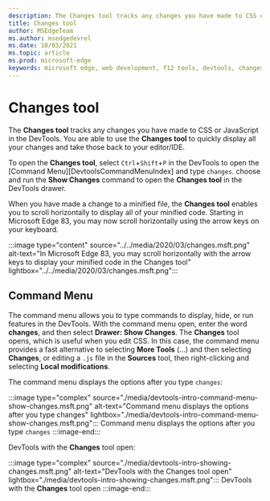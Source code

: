 ```yaml
---
description: The Changes tool tracks any changes you have made to CSS or JavaScript in DevTools.
title: Changes tool
author: MSEdgeTeam
ms.author: msedgedevrel
ms.date: 10/03/2021
ms.topic: article
ms.prod: microsoft-edge
keywords: microsoft edge, web development, f12 tools, devtools, changes
---
```

# Changes tool

<!-- check other doc set -->

The **Changes tool** tracks any changes you have made to CSS or JavaScript in the DevTools.  You are able to use the **Changes tool** to quickly display all your changes and take those back to your editor/IDE.

To open the **Changes tool**, select `Ctrl`+`Shift`+`P` in the DevTools to open the [Command Menu][DevtoolsCommandMenuIndex] and type `changes`.  choose and run the **Show Changes** command to open the **Changes tool** in the DevTools drawer.

When you have made a change to a minified file, the **Changes tool** enables you to scroll horizontally to display all of your minified code.  Starting in Microsoft Edge 83, you may now scroll horizontally using the arrow keys on your keyboard.

:::image type="content" source="../../media/2020/03/changes.msft.png" alt-text="In Microsoft Edge 83, you may scroll horizontally with the arrow keys to display your minified code in the Changes tool" lightbox="../../media/2020/03/changes.msft.png":::


## Command Menu

The command menu allows you to type commands to display, hide, or run features in the DevTools.  With the command menu open, enter the word **changes**, and then select **Drawer: Show Changes**.  The **Changes** tool opens, which is useful when you edit CSS.  In this case, the command menu provides a fast alternative to selecting **More Tools** (...) and then selecting **Changes**, or editing a `.js` file in the **Sources** tool, then right-clicking and selecting **Local modifications**.

The command menu displays the options after you type `changes`:

:::image type="complex" source="./media/devtools-intro-command-menu-show-changes.msft.png" alt-text="Command menu displays the options after you type changes" lightbox="./media/devtools-intro-command-menu-show-changes.msft.png":::
   Command menu displays the options after you type `changes`
:::image-end:::

DevTools with the **Changes** tool open:

:::image type="complex" source="./media/devtools-intro-showing-changes.msft.png" alt-text="DevTools with the Changes tool open" lightbox="./media/devtools-intro-showing-changes.msft.png":::
   DevTools with the **Changes** tool open
:::image-end:::
